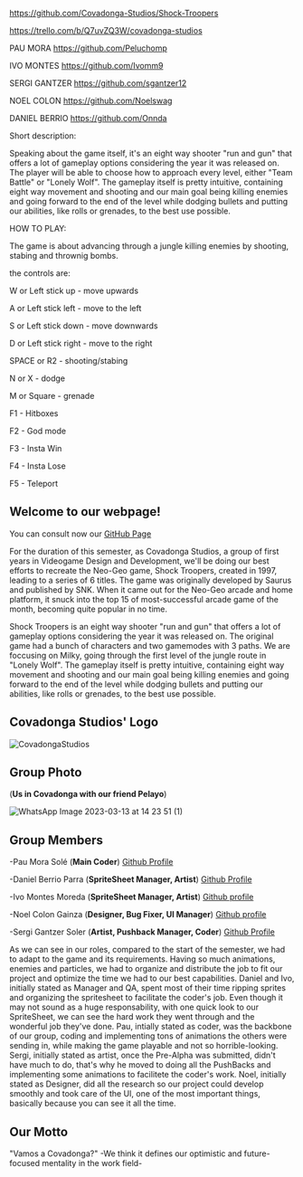 https://github.com/Covadonga-Studios/Shock-Troopers


https://trello.com/b/Q7uvZQ3W/covadonga-studios

PAU MORA
https://github.com/Peluchomp

IVO MONTES
https://github.com/Ivomm9

SERGI GANTZER
https://github.com/sgantzer12

NOEL COLON
https://github.com/Noelswag

DANIEL BERRIO
https://github.com/Onnda

Short description:

Speaking about the game itself, it's an eight way shooter "run and gun" that offers a lot of gameplay options considering the year it was released on. The player will be able to choose how to approach every level, either "Team Battle" or "Lonely Wolf". The gameplay itself is pretty intuitive, containing eight way movement and shooting and our main goal being killing enemies and going forward to the end of the level while dodging bullets and putting our abilities, like rolls or grenades, to the best use possible.

HOW TO PLAY:

The game is about advancing through a jungle killing enemies by shooting, stabing and thrownig bombs.

the controls are:

W or Left stick up - move upwards

A or Left stick left - move to the left

S or Left stick down - move downwards

D or Left stick right - move to the right

SPACE or R2 - shooting/stabing

N or X - dodge

M or Square - grenade

F1 - Hitboxes

F2 - God mode

F3 - Insta Win

F4 - Insta Lose

F5 - Teleport

## **Welcome to our webpage!**

You can consult now our [GitHub Page](https://github.com/Covadonga-Studios/Shock-Troopers)

For the duration of this semester, as Covadonga Studios, a group of first years in Videogame Design and Development, we'll be doing our best efforts to recreate the Neo-Geo game, Shock Troopers, created in 1997, leading to a series of 6 titles. The game was originally developed by Saurus and published by SNK. When it came out for the Neo-Geo arcade and home platform, it snuck into the top 15 of most-successful arcade game of the month, becoming quite popular in no time.

Shock Troopers is an eight way shooter "run and gun" that offers a lot of gameplay options considering the year it was released on. The original game had a bunch of characters and two gamemodes with 3 paths. We are foccusing on Milky, going through the first level of the jungle route in "Lonely Wolf". The gameplay itself is pretty intuitive, containing eight way movement and shooting and our main goal being killing enemies and going forward to the end of the level while dodging bullets and putting our abilities, like rolls or grenades, to the best use possible.

## **Covadonga Studios' Logo**


![CovadongaStudios](https://user-images.githubusercontent.com/74564975/221546262-7b4d5f70-5780-485d-8219-bff083237abb.jpg)


## **Group Photo**
(**Us in Covadonga with our friend Pelayo**)

![WhatsApp Image 2023-03-13 at 14 23 51 (1)](https://user-images.githubusercontent.com/74564975/225070785-13975fb8-8abc-413f-9ef4-0bc4a004e02f.jpeg)

## **Group Members**

-Pau Mora Solé (**Main Coder**)
[Github Profile](https://github.com/Peluchomp)

-Daniel Berrio Parra (**SpriteSheet Manager, Artist**)
 [Github Profile](https://github.com/Onnda)

-Ivo Montes Moreda (**SpriteSheet Manager, Artist**)
 [Github profile](https://github.com/Ivomm9)

-Noel Colon Gainza (**Designer, Bug Fixer, UI Manager**)
 [Github profile](https://github.com/Noelswag)

-Sergi Gantzer Soler (**Artist, Pushback Manager, Coder**)
 [Github Profile](https://github.com/sgantzer12)
 
 As we can see in our roles, compared to the start of the semester, we had to adapt to the game and its requirements. Having so much animations, enemies and particles, we had to organize and distribute the job to fit our project and optimize the time we had to our best capabilities.
 Daniel and Ivo, initially stated as Manager and QA, spent most of their time ripping sprites and organizing the spritesheet to facilitate the coder's job. Even though it may not sound as a huge responsability, with one quick look to our SpriteSheet, we can see the hard work they went through and the wonderful job they've done. Pau, intially stated as coder, was the backbone of our group, coding and implementing tons of animations the others were sending in, while making the game playable and not so horrible-looking. Sergi, initially stated as artist, once the Pre-Alpha was submitted, didn't have much to do, that's why he moved to doing all the PushBacks and implementing some animations to facilitete the coder's work. Noel, initially stated as Designer, did all the research so our project could develop smoothly and took care of the UI, one of the most important things, basically because you can see it all the time.

## **Our Motto**
"Vamos a Covadonga?" 
-We think it defines our optimistic and future-focused mentality in the work field-


